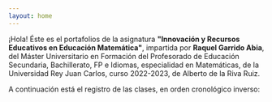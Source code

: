 ```yaml
---
layout: home
---
```

¡Hola! Éste es el portafolios de la asignatura **"Innovación y Recursos Educativos en Educación Matemática"**, impartida por **Raquel Garrido Abia**, del Máster Universitario en Formación del Profesorado de Educación Secundaria, Bachillerato, FP e Idiomas, especialidad en Matemáticas, de la Universidad Rey Juan Carlos, curso 2022-2023, de Alberto de la Riva Ruiz.

A continuación está el registro de las clases, en orden cronológico inverso:

